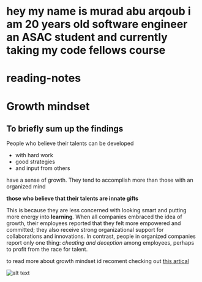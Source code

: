 # hey my name is murad abu arqoub i am 20 years old software engineer an ASAC student and currently taking my code fellows course
# reading-notes
# Growth mindset

## To briefly sum up the findings
People who believe their talents can be developed 
- with hard work
- good strategies
- and input from others


have a sense of growth. They tend to accomplish more than those with an organized mind 

**those who believe that their talents are innate gifts**

This is because they are less concerned with looking smart and putting more energy into **learning**. 
When all companies embraced the idea of growth, their employees reported that they felt more empowered and committed; they also receive strong organizational support for collaborations and innovations. In contrast, people in organized companies report only one thing: *cheating and deception* among employees, perhaps to profit from the race for talent.

to read more about growth mindset id recoment checking out [this artical](https://hbr.org/2016/01/what-having-a-growth-mindset-actually-means)

![alt text](https://www.innerdrive.co.uk/wp-content/uploads/2017/05/How-to-develop-a-growth-mindset-.png)

